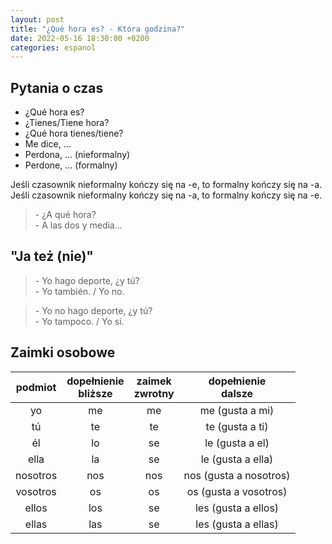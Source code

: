 ```yaml
---
layout: post
title: "¿Qué hora es? - Która godzina?"
date: 2022-05-16 18:30:00 +0200
categories: espanol
---
```


## Pytania o czas

- ¿Qué hora es?
- ¿Tienes/Tiene hora?
- ¿Qué hora tienes/tiene?
- Me dice, ...
- Perdona, ... (nieformalny)
- Perdone, ... (formalny)

Jeśli czasownik nieformalny kończy się na -e, to formalny kończy się na -a.  
Jeśli czasownik nieformalny kończy się na -a, to formalny kończy się na -e.

> \- ¿A qué hora?  
> \- A las dos y media...

## "Ja też (nie)"

> \- Yo hago deporte, ¿y tú?  
> \- Yo también. / Yo no.

> \- Yo no hago deporte, ¿y tú?  
> \- Yo tampoco. / Yo sí.

## Zaimki osobowe

| podmiot  | dopełnienie<br>bliższe | zaimek<br>zwrotny | dopełnienie<br>dalsze  |
| :------: | :--------------------: | :---------------: | :--------------------: |
|    yo    |           me           |        me         |    me (gusta a mi)     |
|    tú    |           te           |        te         |    te (gusta a ti)     |
|    él    |           lo           |        se         |    le (gusta a el)     |
|   ella   |           la           |        se         |   le (gusta a ella)    |
| nosotros |          nos           |        nos        | nos (gusta a nosotros) |
| vosotros |           os           |        os         | os (gusta a vosotros)  |
|  ellos   |          los           |        se         |  les (gusta a ellos)   |
|  ellas   |          las           |        se         |  les (gusta a ellas)   |
